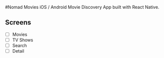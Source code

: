 #Nomad Movies
iOS / Android Movie Discovery App built with React Native.

## Screens

- [ ] Movies
- [ ] TV Shows
- [ ] Search
- [ ] Detail
